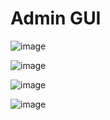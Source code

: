 # Admin GUI

![image](https://user-images.githubusercontent.com/47132583/202997237-79dac485-59f5-4219-85af-0a244564cf57.png)

![image](https://user-images.githubusercontent.com/47132583/202997319-27dff1e2-6470-4d13-a307-16c7ebd68d88.png)

![image](https://user-images.githubusercontent.com/47132583/202997368-28b2869d-5981-45a1-bec4-f7bcbf4429f6.png)

![image](https://user-images.githubusercontent.com/47132583/203821567-e1dbe971-1069-4b11-b488-401aba792997.png)
